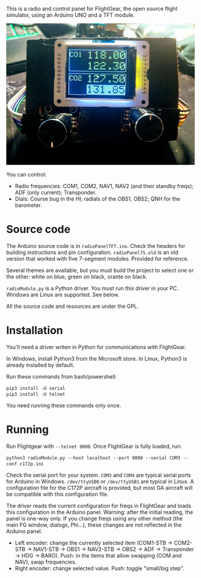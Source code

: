This is a radio and control panel for FlightGear, the open source flight simulator, using an Arduino UNO and a TFT module.

![](./panel.jpg)

You can control:

- Radio frequencies: COM1, COM2, NAV1, NAV2 (and their standby freqs); ADF (only current); Transponder.
- Dials: Course bug in the HI; radials of the OBS1, OBS2; QNH for the barometer.

# Source code

The Arduino source code is in `radioPanelTFT.ino`. Check the headers for building instructions and pin configuration.
`radioPanel7S.old` is an old version that worked with five 7-segment modules. Provided for reference.

Several themes are available, but you must build the project to select one or the other: white on blue, green on black, orante on black.

`radioModule.py` is a Python driver. You must run this driver in your PC. Windows are Linux are supported. See below.

All the source code and resources are under the GPL.

# Installation

You'll need a driver writen in Python for communications with FlightGear.

In Windows, install Python3 from the Microsoft store. In Linux, Python3 is already installed by default.

Run these commands from bash/powershell:

```
pip3 install -U serial
pip3 install -U telnet
```

You need running these commands only once.

# Running

Run Flightgear with `--telnet 9000`. Once FlightGear is fully loaded, run:

```
python3 radioModule.py --host localhost --port 9000 --serial COM3 --conf c172p.ini
```

Check the serial port for your system. `COM3` and `COM4` are typical serial ports for Arduino in Windows.
`/dev/ttyUSB0` or `/dev/ttyUSB1` are typical in Linux. A configuration file for the C172P aircraft is provided,
but most GA aircraft will be compatible with this configuration file.

The driver reads the current configuration for freqs in FlightGear and loads this configuration in the Arduino panel. Warning: after the initial reading, the panel is one-way only. If you change freqs using any other method (the main FG window, dialogs, Phi...), these changes are not reflected in the Arduino panel.

- Left encoder: change the currently selected item (COM1-STB -> COM2-STB -> NAV1-STB -> OBS1 -> NAV2-STB -> OBS2 -> ADF -> Transponder -> HDG -> BARO). Push: in the items that allow swapping (COM and NAV), swap frequencies.
- Right encoder: change selected value. Push: toggle "small/big step".

